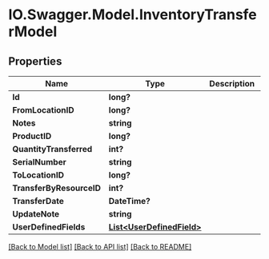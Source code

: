 # IO.Swagger.Model.InventoryTransferModel
## Properties

Name | Type | Description | Notes
------------ | ------------- | ------------- | -------------
**Id** | **long?** |  | [optional] 
**FromLocationID** | **long?** |  | [optional] 
**Notes** | **string** |  | [optional] 
**ProductID** | **long?** |  | [optional] 
**QuantityTransferred** | **int?** |  | [optional] 
**SerialNumber** | **string** |  | [optional] 
**ToLocationID** | **long?** |  | [optional] 
**TransferByResourceID** | **int?** |  | [optional] 
**TransferDate** | **DateTime?** |  | [optional] 
**UpdateNote** | **string** |  | [optional] 
**UserDefinedFields** | [**List&lt;UserDefinedField&gt;**](UserDefinedField.md) |  | [optional] 

[[Back to Model list]](../README.md#documentation-for-models) [[Back to API list]](../README.md#documentation-for-api-endpoints) [[Back to README]](../README.md)

